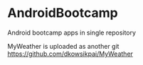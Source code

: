 # AndroidBootcamp
Android bootcamp apps in single repository

MyWeather is uploaded as another git
https://github.com/dkowsikpai/MyWeather
